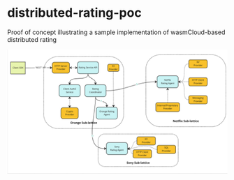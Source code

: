 # distributed-rating-poc
Proof of concept illustrating a sample implementation of wasmCloud-based distributed rating

![MVP design](./mvp0_design.png)